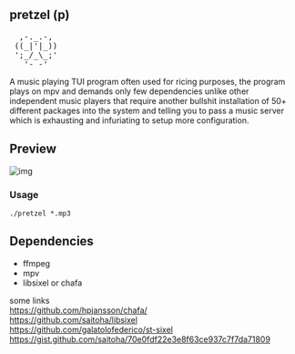 ## pretzel (p)
<pre>
  ,-._.-, 
 ((_|'|_))
 ';_/_\_;'
   '- -'  
</pre>

A music playing TUI program often used for ricing purposes, the program plays on mpv and demands only few dependencies unlike other independent music players that require another bullshit installation of 50+ different packages into the system and telling you to pass a music server which is exhausting and infuriating to setup more configuration.

## Preview 
![img](https://user-images.githubusercontent.com/58134273/156895001-138d294c-0cc2-4590-a6f0-01d1c5103c34.gif)

### Usage
`./pretzel *.mp3`

## Dependencies
- ffmpeg </br>
- mpv </br>
- libsixel or chafa </br>

some links </br>
https://github.com/hpjansson/chafa/ </br>
https://github.com/saitoha/libsixel </br>
https://github.com/galatolofederico/st-sixel </br>
https://gist.github.com/saitoha/70e0fdf22e3e8f63ce937c7f7da71809 </br>
